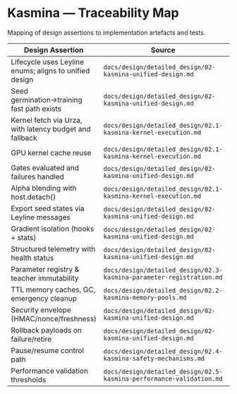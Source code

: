 # Kasmina — Traceability Map

Mapping of design assertions to implementation artefacts and tests.

| Design Assertion | Source | Implementation | Tests |
| --- | --- | --- | --- |
| Lifecycle uses Leyline enums; aligns to unified design | `docs/design/detailed_design/02-kasmina-unified-design.md` | `src/esper/kasmina/lifecycle.py` | `tests/kasmina/test_lifecycle.py` |
| Seed germination→training fast path exists | `docs/design/detailed_design/02-kasmina-unified-design.md` | `src/esper/kasmina/lifecycle.py` (allowed transitions) | `tests/kasmina/test_lifecycle.py` |
| Kernel fetch via Urza, with latency budget and fallback | `docs/design/detailed_design/02.1-kasmina-kernel-execution.md` | `src/esper/kasmina/seed_manager.py` (`_graft_seed`, `_load_fallback`) | `tests/kasmina/test_seed_manager.py` (latency/fallback), `tests/integration/test_control_loop.py` |
| GPU kernel cache reuse | `docs/design/detailed_design/02.1-kasmina-kernel-execution.md` | `src/esper/kasmina/kernel_cache.py`, `seed_manager.py::_graft_seed` | `tests/kasmina/test_seed_manager.py::test_gpu_cache_enables_reuse_between_seeds` |
| Gates evaluated and failures handled | `docs/design/detailed_design/02-kasmina-unified-design.md` | `src/esper/kasmina/gates.py`, `seed_manager.py::_ensure_gate/_handle_gate_failure` | — |
| Alpha blending with host.detach() | `docs/design/detailed_design/02.1-kasmina-kernel-execution.md` | `src/esper/kasmina/blending.py`, `seed_manager.py::blend/_handle_post_transition` | `tests/kasmina/test_lifecycle.py` (alpha asserted after transitions) |
| Export seed states via Leyline messages | `docs/design/detailed_design/02-kasmina-unified-design.md` | `src/esper/kasmina/seed_manager.py` (`export_seed_states`) | Used by Tolaria state assembly (`src/esper/tolaria/trainer.py`) |
| Gradient isolation (hooks + stats) | `docs/design/detailed_design/02-kasmina-unified-design.md` | `src/esper/kasmina/isolation.py`, `seed_manager.py::_attach_kernel/isolation_stats` | `tests/kasmina/test_seed_manager.py::test_gradient_isolation_detects_overlap`, `tests/kasmina/test_seed_manager.py::test_isolation_breaker_escalates_after_repeated_violations` |
| Structured telemetry with health status | `docs/design/detailed_design/02-kasmina-unified-design.md` | `src/esper/core/telemetry.py`; emissions in `seed_manager.py` | `tests/kasmina/test_seed_manager.py` (telemetry presence) |
| Parameter registry & teacher immutability | `docs/design/detailed_design/02.3-kasmina-parameter-registration.md` | `src/esper/kasmina/registry.py`, `seed_manager.py::validate_parameters/register_teacher_model` | — |
| TTL memory caches, GC, emergency cleanup | `docs/design/detailed_design/02.2-kasmina-memory-pools.md` | `src/esper/kasmina/memory.py`, `seed_manager.py::update_epoch/_resume_seed` | `tests/kasmina/test_seed_manager.py::test_memory_gc_emits_telemetry_when_due`, `tests/kasmina/test_seed_manager.py::test_emergency_command_triggers_cleanup` |
| Security envelope (HMAC/nonce/freshness) | `docs/design/detailed_design/02-kasmina-unified-design.md` | `src/esper/kasmina/security.py`, `seed_manager.py::_verify_command` | `tests/kasmina/test_lifecycle.py` (signed commands) |
| Rollback payloads on failure/retire | `docs/design/detailed_design/02-kasmina-unified-design.md` | `seed_manager.py::_record_rollback/rollback_payload` | `tests/kasmina/test_lifecycle.py::test_seed_manager_grafts_and_retires_seed` |
| Pause/resume control path | `docs/design/detailed_design/02.4-kasmina-safety-mechanisms.md` | `src/esper/kasmina/seed_manager.py::_pause_seed/_resume_seed` | `tests/kasmina/test_seed_manager.py::test_pause_and_resume_cycle` |
| Performance validation thresholds | `docs/design/detailed_design/02.5-kasmina-performance-validation.md` | — | — |
